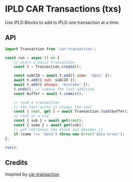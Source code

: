 # IPLD CAR Transactions (txs)

Use IPLD Blocks to add to IPLD one transaction at a time.

## API

```js
import Transaction from 'car-transaction';

const run = async () => {
	// start a basic transaction
	const t = Transaction.create();

	const subCID = await t.add({ some: 'data' });
	await t.add({ sub: subCID });
	await t.add({ whoops: 'mistake' });
	t.undo(); // remove the last addition
	const buffer = await t.commit();

	// read a transaction
	// the last write is always the root
	const { root, get } = await Transaction.load(buffer);
	// root is a cid
	const { sub } = await get(root);
	const { some } = await get(sub);
	// get retrieves the block and decodes it
	if (some !== 'data') throw new Error('data error');
};

run();
```

## Credits

Inspired by [car-transaction](https://github.com/mikeal/car-transaction)
